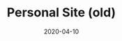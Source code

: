 ---
title: Personal Site (old)
projectLink: https://agustinusnathaniel.netlify.app
repoLink:
description: My personal site (archived). Built with GatsbyJS and Chakra-UI (previously TailwindCSS).
date: "2020-04-10"
icon: "/app_icons/coconate.png"
appStoreLink:
playStoreLink:
stacks: 
  - gatsbyjs
  - chakra-ui
---